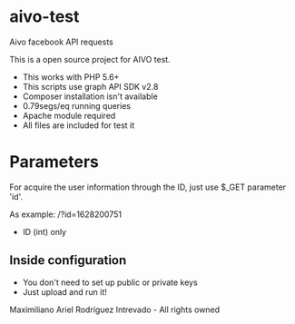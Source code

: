 # aivo-test
Aivo facebook API requests

This is a open source project for AIVO test.

+ This works with PHP 5.6+
+ This scripts use graph API SDK v2.8
+ Composer installation isn't available
+ 0.79segs/eq running queries
+ Apache module required
+ All files are included for test it

# Parameters
For acquire the user information through the ID, just use $_GET parameter 'id'.

As example: /?id=1628200751

+ ID (int) only

## Inside configuration

+ You don't need to set up public or private keys
+ Just upload and run it!





Maximiliano Ariel Rodríguez Intrevado - All rights owned

